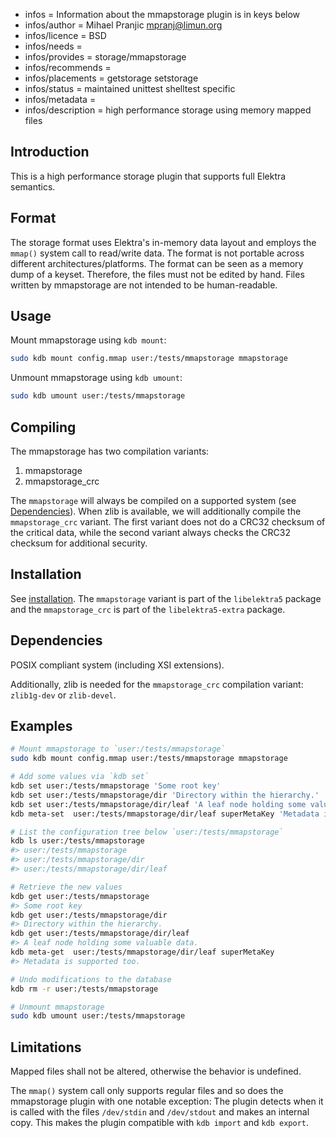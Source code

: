 - infos = Information about the mmapstorage plugin is in keys below
- infos/author = Mihael Pranjic <mpranj@limun.org>
- infos/licence = BSD
- infos/needs =
- infos/provides = storage/mmapstorage
- infos/recommends =
- infos/placements = getstorage setstorage
- infos/status = maintained unittest shelltest specific
- infos/metadata =
- infos/description = high performance storage using memory mapped files

## Introduction

This is a high performance storage plugin that supports full Elektra semantics.

## Format

The storage format uses Elektra's in-memory data layout and employs the `mmap()` system call to read/write data.
The format is not portable across different architectures/platforms. The format can be seen as a memory dump of a keyset.
Therefore, the files must not be edited by hand. Files written by mmapstorage are not intended to be human-readable.

## Usage

Mount mmapstorage using `kdb mount`:

```sh
sudo kdb mount config.mmap user:/tests/mmapstorage mmapstorage
```

Unmount mmapstorage using `kdb umount`:

```sh
sudo kdb umount user:/tests/mmapstorage
```

## Compiling

The mmapstorage has two compilation variants:

1. mmapstorage
2. mmapstorage_crc

The `mmapstorage` will always be compiled on a supported system (see [Dependencies](#dependencies)). When zlib is available,
we will additionally compile the `mmapstorage_crc` variant. The first variant does not do a CRC32 checksum of the critical data,
while the second variant always checks the CRC32 checksum for additional security.

## Installation

See [installation](/doc/INSTALL.md).
The `mmapstorage` variant is part of the `libelektra5` package and the `mmapstorage_crc` is part of the `libelektra5-extra` package.

## Dependencies

POSIX compliant system (including XSI extensions).

Additionally, zlib is needed for the `mmapstorage_crc` compilation variant: `zlib1g-dev` or `zlib-devel`.

## Examples

```sh
# Mount mmapstorage to `user:/tests/mmapstorage`
sudo kdb mount config.mmap user:/tests/mmapstorage mmapstorage

# Add some values via `kdb set`
kdb set user:/tests/mmapstorage 'Some root key'
kdb set user:/tests/mmapstorage/dir 'Directory within the hierarchy.'
kdb set user:/tests/mmapstorage/dir/leaf 'A leaf node holding some valuable data.'
kdb meta-set  user:/tests/mmapstorage/dir/leaf superMetaKey 'Metadata is supported too.'

# List the configuration tree below `user:/tests/mmapstorage`
kdb ls user:/tests/mmapstorage
#> user:/tests/mmapstorage
#> user:/tests/mmapstorage/dir
#> user:/tests/mmapstorage/dir/leaf

# Retrieve the new values
kdb get user:/tests/mmapstorage
#> Some root key
kdb get user:/tests/mmapstorage/dir
#> Directory within the hierarchy.
kdb get user:/tests/mmapstorage/dir/leaf
#> A leaf node holding some valuable data.
kdb meta-get  user:/tests/mmapstorage/dir/leaf superMetaKey
#> Metadata is supported too.

# Undo modifications to the database
kdb rm -r user:/tests/mmapstorage

# Unmount mmapstorage
sudo kdb umount user:/tests/mmapstorage
```

## Limitations

Mapped files shall not be altered, otherwise the behavior is undefined.

The `mmap()` system call only supports regular files and so does the mmapstorage
plugin with one notable exception: The plugin detects when it is called with the
files `/dev/stdin` and `/dev/stdout` and makes an internal copy. This makes the
plugin compatible with `kdb import` and `kdb export`.
